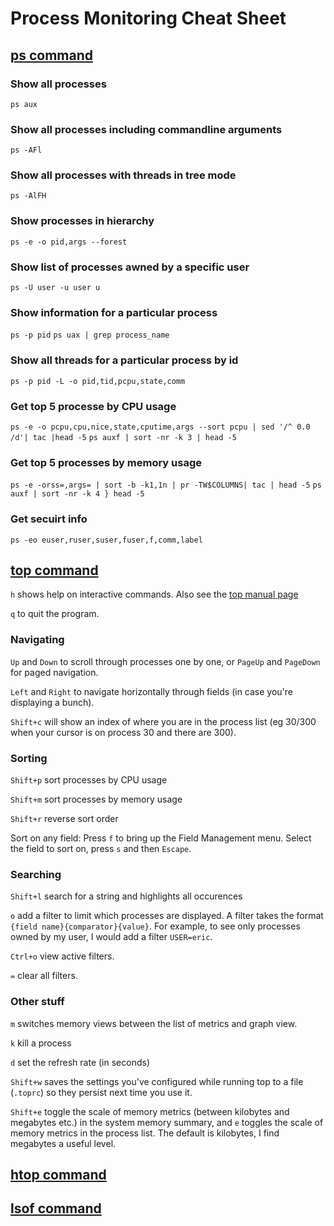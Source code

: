 # Process Monitoring Cheat Sheet

## [ps command](https://www.sysadmin.md/ps-cheatsheet.html) 

### Show all processes
  `ps aux`

### Show all processes including commandline arguments
  `ps -AFl`

### Show all processes with threads in tree mode
  `ps -AlFH`

### Show processes in hierarchy
  `ps -e -o pid,args --forest`

### Show list of processes awned by a specific user
  `ps -U user -u user u`

### Show information for a particular process
  `ps -p pid`
  `ps uax | grep process_name`

### Show all threads for a particular process by id
  `ps -p pid -L -o pid,tid,pcpu,state,comm`

### Get top 5 processe by CPU usage
  `ps -e -o pcpu,cpu,nice,state,cputime,args --sort pcpu | sed '/^ 0.0 /d'| tac |head -5`
  `ps auxf | sort -nr -k 3 | head -5`

### Get top 5 processes by memory usage
  `ps -e -orss=,args= | sort -b -k1,1n | pr -TW$COLUMNS| tac | head -5`
  `ps auxf | sort -nr -k 4 } head -5`

### Get secuirt info
  `ps -eo euser,ruser,suser,fuser,f,comm,label`

## [top command](https://gist.github.com/ericandrewlewis/4983670c508b2f6b181703df43438c37)

`h` shows help on interactive commands. Also see the [top manual page](http://man7.org/linux/man-pages/man1/top.1.html)

`q` to quit the program.

### Navigating

`Up` and `Down` to scroll through processes one by one, or `PageUp` and `PageDown` for paged navigation. 

`Left` and `Right` to navigate horizontally through fields (in case you're displaying a bunch).

`Shift+c` will show an index of where you are in the process list (eg 30/300 when your cursor is on process 30 and there are 300).

### Sorting 

`Shift+p` sort processes by CPU usage

`Shift+m` sort processes by memory usage

`Shift+r` reverse sort order

Sort on any field: Press `f` to bring up the Field Management menu. Select the field to sort on, press `s` and then `Escape`.

### Searching

`Shift+l` search for a string and highlights all occurences

`o` add a filter to limit which processes are displayed. A filter takes the format `{field name}{comparator}{value}`. For example, to see only processes owned by my user, I would add a filter `USER=eric`.

`Ctrl+o` view active filters.

`=` clear all filters.

### Other stuff

`m` switches memory views between the list of metrics and graph view.

`k` kill a process

`d` set the refresh rate (in seconds)

`Shift+w` saves the settings you've configured while running top to a file (`.toprc`) so they persist next time you use it.

`Shift+e` toggle the scale of memory metrics (between kilobytes and megabytes etc.) in the system memory summary, and `e` toggles the scale of memory metrics in the process list. The default is kilobytes, I find megabytes a useful level.

## [htop command](https://www.maketecheasier.com/power-user-guide-htop/)

## [lsof command](https://neverendingsecurity.wordpress.com/2015/04/13/lsof-commands-cheatsheet/)
